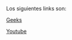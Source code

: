 
Los siguientes links son:

[Geeks](https://www.geeksforgeeks.org/nodejs-web-crawling-using-cheerio/)

[Youtube](https://www.youtube.com/)
